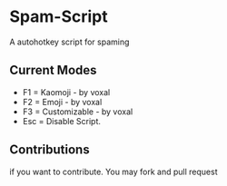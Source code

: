 # Spam-Script
A autohotkey script for spaming

## Current Modes

- F1 = Kaomoji - by voxal
- F2 = Emoji - by voxal
- F3 = Customizable - by voxal
- Esc = Disable Script.

## Contributions
if you want to contribute. You may fork and pull request
